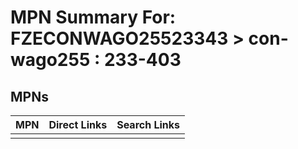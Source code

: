 



# MPN Summary For: FZECONWAGO25523343 > con-wago255 : 233-403

## MPNs
  

|MPN|Direct Links|Search Links|
| :--- | :--- | :--- |
||||
